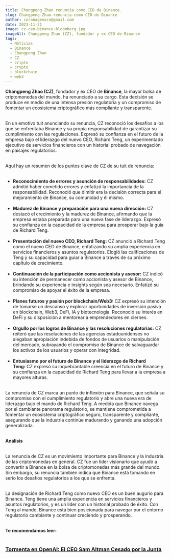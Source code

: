 ```yaml
---
title: Changpeng Zhao renuncia como CEO de Binance.
slug: Changpeng-Zhao-renuncia-como-CEO-de-Binance
author: coronagenaro@gmail.com
date: 2023-11-21
image: cz-ceo-binance-bloomberg.jpg
imageAlt: Changpeng Zhao (CZ), fundador y ex CEO de Binance
tags:
  - Noticias
  - Binance
  - Changpeng Zhao
  - CZ
  - cripto
  - crypto
  - blockchain
  - web3
---
```

**Changpeng Zhao (CZ)**, fundador y ex CEO de **Binance**, la mayor bolsa de criptomonedas del mundo, ha renunciado a su cargo. Esta decisión se produce en medio de una intensa presión regulatoria y un compromiso de fomentar un ecosistema criptográfico más compliante y transparente.<br/><br/>

En un emotivo tuit anunciando su renuncia, CZ reconoció los desafíos a los que se enfrentaba Binance y su propia responsabilidad de garantizar su cumplimiento con las regulaciones. Expresó su confianza en el futuro de la empresa bajo el liderazgo del nuevo CEO, Richard Teng, un experimentado ejecutivo de servicios financieros con un historial probado de navegación en paisajes regulatorios.<br/><br/>

Aquí hay un resumen de los puntos clave de CZ de su tuit de renuncia:<br/><br/>

* **Reconocimiento de errores y asunción de responsabilidades:** CZ admitió haber cometido errores y enfatizó la importancia de la responsabilidad. Reconoció que dimitir era la decisión correcta para el mejoramiento de Binance, su comunidad y él mismo.<br/><br/>
* **Madurez de Binance y preparación para una nueva dirección:** CZ destacó el crecimiento y la madurez de Binance, afirmando que la empresa estaba preparada para una nueva fase de liderazgo. Expresó su confianza en la capacidad de la empresa para prosperar bajo la guía de Richard Teng.<br/><br/>
* **Presentación del nuevo CEO, Richard Teng:** CZ anunció a Richard Teng como el nuevo CEO de Binance, enfatizando su amplia experiencia en servicios financieros y asuntos regulatorios. Elogió las calificaciones de Teng y su capacidad para guiar a Binance a través de su próximo capítulo de crecimiento.<br/><br/>
* **Continuación de la participación como accionista y asesor:** CZ indicó su intención de permanecer como accionista y asesor de Binance, brindando su experiencia e insights según sea necesario. Enfatizó su compromiso de apoyar el éxito de la empresa.<br/><br/>
* **Planes futuros y pasión por blockchain/Web3:** CZ expresó su intención de tomarse un descanso y explorar oportunidades de inversión pasiva en blockchain, Web3, DeFi, IA y biotecnología. Reconoció su interés en DeFi y su disposición a mentorear a emprendedores en ciernes.<br/><br/>
* **Orgullo por los logros de Binance y las resoluciones regulatorias:** CZ reiteró que las resoluciones de las agencias estadounidenses no alegaban apropiación indebida de fondos de usuarios o manipulación del mercado, subrayando el compromiso de Binance de salvaguardar los activos de los usuarios y operar con integridad.<br/><br/>
* **Entusiasmo por el futuro de Binance y el liderazgo de Richard Teng:** CZ expresó su inquebrantable creencia en el futuro de Binance y su confianza en la capacidad de Richard Teng para llevar a la empresa a mayores alturas.<br/><br/>

La renuncia de CZ marca un punto de inflexión para Binance, que señala su compromiso con el cumplimiento regulatorio y abre una nueva era de liderazgo bajo el mando de Richard Teng. A medida que Binance navega por el cambiante panorama regulatorio, se mantiene comprometida a fomentar un ecosistema criptográfico seguro, transparente y compliante, asegurando que la industria continúe madurando y ganando una adopción generalizada.<br/><br/>

**Análisis**<br/><br/>

La renuncia de CZ es un movimiento importante para Binance y la industria de las criptomonedas en general. CZ fue un líder visionario que ayudó a convertir a Binance en la bolsa de criptomonedas más grande del mundo. Sin embargo, su renuncia también indica que Binance está tomando en serio los desafíos regulatorios a los que se enfrenta.<br/><br/>

La designación de Richard Teng como nuevo CEO es un buen augurio para Binance. Teng tiene una amplia experiencia en servicios financieros y asuntos regulatorios, y es un líder con un historial probado de éxito. Con Teng al mando, Binance está bien posicionada para navegar por el entorno regulatorio cambiante y continuar creciendo y prosperando.<br/><br/>

**T﻿e recomendamos leer:<br/><br/>**

### **[Tormenta en OpenAI: El CEO Sam Altman Cesado por la Junta](https://oasisfinanciero.com/blog/2023-11-17/tormenta-en-openai-el-ceo-sam-altman-cesado-por-la-junta/)**

<!--EndFragment-->